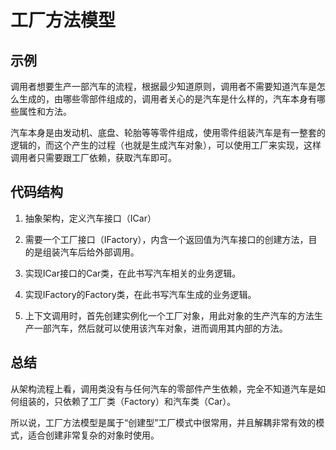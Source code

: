 # 工厂方法模型

## 示例

调用者想要生产一部汽车的流程，根据最少知道原则，调用者不需要知道汽车是怎么生成的，由哪些零部件组成的，调用者关心的是汽车是什么样的，汽车本身有哪些属性和方法。

汽车本身是由发动机、底盘、轮胎等等零件组成，使用零件组装汽车是有一整套的逻辑的，而这个产生的过程（也就是生成汽车对象），可以使用工厂来实现，这样调用者只需要跟工厂依赖，获取汽车即可。

## 代码结构

1. 抽象架构，定义汽车接口（ICar）

2. 需要一个工厂接口（IFactory），内含一个返回值为汽车接口的创建方法，目的是组装汽车后给外部调用。

3. 实现ICar接口的Car类，在此书写汽车相关的业务逻辑。

4. 实现IFactory的Factory类，在此书写汽车生成的业务逻辑。

5. 上下文调用时，首先创建实例化一个工厂对象，用此对象的生产汽车的方法生产一部汽车，然后就可以使用该汽车对象，进而调用其内部的方法。

## 总结

从架构流程上看，调用类没有与任何汽车的零部件产生依赖，完全不知道汽车是如何组装的，只依赖了工厂类（Factory）和汽车类（Car）。

所以说，工厂方法模型是属于“创建型”工厂模式中很常用，并且解耦非常有效的模式，适合创建非常复杂的对象时使用。